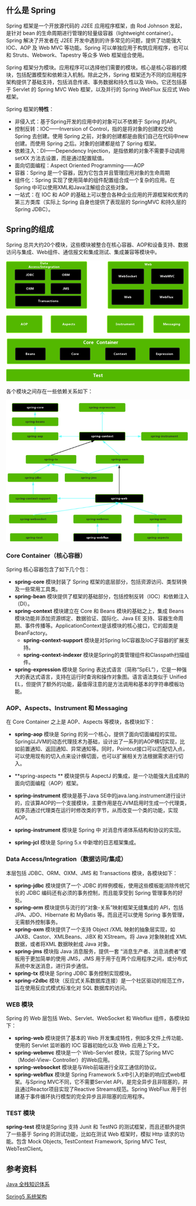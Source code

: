 ## 什么是 Spring

Spring 框架是一个开放源代码的 J2EE 应用程序框架，由 Rod Johnson 发起，是针对 bean 的生命周期进行管理的轻量级容器（lightweight container）。 Spring 解决了开发者在 J2EE 开发中遇到的许多常见的问题，提供了功能强大 IOC、AOP 及 Web MVC 等功能。Spring 可以单独应用于构筑应用程序，也可以和 Struts、Webwork、Tapestry 等众多 Web 框架组合使用。

Spring 框架分为模块。应用程序可以选择他们需要的模块。核心是核心容器的模块，包括配置模型和依赖注入机制。除此之外，Spring 框架还为不同的应用程序架构提供了基础支持，包括消息传递、事务数据和持久性以及 Web。它还包括基于 Servlet 的 Spring MVC Web 框架，以及并行的 Spring WebFlux 反应式 Web 框架。

Spring 框架的**特性**：

- 非侵入式：基于Spring开发的应用中的对象可以不依赖于 Spring 的API。
- 控制反转：IOC——Inversion of Control，指的是将对象的创建权交给 Spring 去创建。使用 Spring 之前，对象的创建都是由我们自己在代码中new创建。而使用 Spring 之后。对象的创建都是给了 Spring 框架。
- 依赖注入：DI——Dependency Injection，是指依赖的对象不需要手动调用 setXX 方法去设置，而是通过配置赋值。
- 面向切面编程：Aspect Oriented Programming——AOP
- 容器：Spring 是一个容器，因为它包含并且管理应用对象的生命周期
- 组件化：Spring 实现了使用简单的组件配置组合成一个复杂的应用。在 Spring 中可以使用XML和Java注解组合这些对象。
- 一站式：在 IOC 和 AOP 的基础上可以整合各种企业应用的开源框架和优秀的第三方类库（实际上 Spring 自身也提供了表现层的 SpringMVC 和持久层的 Spring JDBC）。

## Spring的组成

Spring 总共大约20个模块，这些模块被整合在核心容器、AOP和设备支持、数据访问与集成、Web组件、通信报文和集成测试、集成兼容等模块中。

![Spring模块](../../../images/spring/springframework-modules.png)

各个模块之间存在一些依赖关系如下：

![Spring模块依赖关系](../../../images/spring/springframework-modules-relation.png)





### Core Container（核心容器）

Spring 核心容器包含了如下几个包：

- **spring-core** 模块封装了 Spring 框架的底层部分，包括资源访问、类型转换及一些常用工具类。
- **spring-bean** 模块提供了框架的基础部分，包括控制反转（IOC）和依赖注入（DI）。
- **spring-context** 模块建立在 Core 和 Beans 模块的基础之上，集成 Beans 模块功能并添加资源绑定、数据验证、国际化、Java EE 支持、容器生命周期、事件传播等。ApplicationContext是该模块的核心接口，它的超类是BeanFactory。
  - **spring-context-support** 模块是对Spring IoC容器及IoC子容器的扩展支持。
  - **spring-context-indexer** 模块是Spring的类管理组件和Classpath扫描组件。
- **spring-expression** 模块是 Spring 表达式语言（简称“SpEL”），它是一种强大的表达式语言，支持在运行时查询和操作对象图。语言语法类似于 Unified EL，但提供了额外的功能，最值得注意的是方法调用和基本的字符串模板功能。

### AOP、Aspects、Instrument 和 Messaging

在 Core Container 之上是 AOP、Aspects 等模块，各模块如下：

- **spring-aop** 模块是 Spring 的另一个核心，提供了面向切面编程的实现。Spring以JVM的动态代理技术为基础，设计出了一系列的AOP横切实现，比如前置通知、返回通知、异常通知等。同时，Pointcut接口可以匹配切入点，可以使用现有的切入点来设计横切面，也可以扩展相关方法根据需求进行切入。

- **spring-aspects ** 模块提供与 AspectJ 的集成，是一个功能强大且成熟的面向切面编程（AOP）框架。

- **spring-instrument** 模块是基于Java SE中的java.lang.instrument进行设计的，应该算AOP的一个支援模块，主要作用是在JVM启用时生成一个代理类，程序员通过代理类在运行时修改类的字节，从而改变一个类的功能，实现AOP。

- **spring-instrument** 模块是 Spring 中 对消息传递体系结构和协议的实现。

- **spring-jcl** 模块是 Spring 5.x 中新增的日志框架集成。

### Data Access/Integration（数据访问/集成）

本层包括 JDBC、ORM、OXM、JMS 和 Transactions 模块，各模块如下：

- **spring-jdbc** 模块提供了一个 JDBC 的样例模板，使用这些模板能消除传统冗长的 JDBC 编码还有必须的事务控制，而且能享受到 Spring 管理事务的好处。
- **spring-orm** 模块提供与流行的“对象-关系”映射框架无缝集成的 API，包括 JPA、JDO、Hibernate 和 MyBatis 等。而且还可以使用 Spring 事务管理，无需额外控制事务。
- **spring-oxm** 模块提供了一个支持 Object /XML 映射的抽象层实现，如 JAXB、Castor、XMLBeans、JiBX 和 XStream。将 Java 对象映射成 XML 数据，或者将XML 数据映射成 Java 对象。
- **spring-jms** 模块指 Java 消息服务，提供一套 “消息生产者、消息消费者”模板用于更加简单的使用 JMS，JMS 用于用于在两个应用程序之间，或分布式系统中发送消息，进行异步通信。
- **spring-tx** 模块是 Spring JDBC 事务控制实现模块。
- **spring-r2dbc** 模块（反应式关系数据库连接）是一个社区驱动的规范工作，旨在使用反应式模式标准化对 SQL 数据库的访问。

### WEB 模块

Spring 的 Web 层包括 Web、Servlet、WebSocket 和 Webflux 组件，各模块如下：

- **spring-web** 模块提供了基本的 Web 开发集成特性，例如多文件上传功能、使用的 Servlet 监听器的 IOC 容器初始化以及 Web 应用上下文。
- **spring-webmvc**  模块是一个 Web-Servlet 模块，实现了Spring MVC（Model-View- Controller）的Web应用。
- **spring-websocket** 模块是与Web前端进行全双工通信的协议。
- **spring-webflux** 模块是 Spring Framework 5.x中引入的新的响应式web框架。与Spring MVC不同，它不需要Servlet API，是完全异步且非阻塞的，并且通过Reactor项目实现了Reactive Streams规范。Spring WebFlux 用于创建基于事件循环执行模型的完全异步且非阻塞的应用程序。

### TEST 模块

**spring-test** 模块是Spring 支持 Junit 和 TestNG 的测试框架，而且还额外提供了一些基于 Spring 的测试功能，比如在测试 Web 框架时，模拟 Http 请求的功能。包含 Mock Objects, TestContext Framework, Spring MVC Test, WebTestClient。

## 参考资料

[Java 全栈知识体系](https://pdai.tech/md/spring/spring.html)

[Spring5 系统架构](https://segmentfault.com/a/1190000040836027)
